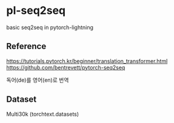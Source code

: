 # pl-seq2seq 
basic seq2seq in pytorch-lightning     

## Reference
https://tutorials.pytorch.kr/beginner/translation_transformer.html  
https://github.com/bentrevett/pytorch-seq2seq

독어(de)를 영어(en)로 번역

## Dataset 
Multi30k (torchtext.datasets)
